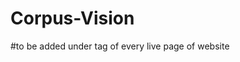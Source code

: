 # Corpus-Vision
#to be added under <head> tag of every live page of website
  
<!-- Global site tag (gtag.js) - Google Analytics -->
<script async src="https://www.googletagmanager.com/gtag/js?id=G-Z907E6YDS8"></script>
<script>
  window.dataLayer = window.dataLayer || [];
  function gtag(){dataLayer.push(arguments);}
  gtag('js', new Date());

  gtag('config', 'G-Z907E6YDS8');
</script>
